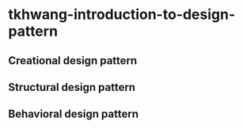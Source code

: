 # tkhwang-introduction-to-design-pattern

## Creational design pattern

## Structural design pattern

## Behavioral design pattern
